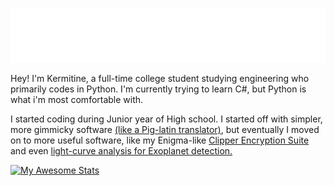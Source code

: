 ![kermitine](https://github.com/kermitine/kermitine/blob/b523c5954ea8820f70eb6ff786f2dbec7ce08955/images/kermitine.png)


Hey! I'm Kermitine, a full-time college student studying engineering who primarily codes in Python. I'm currently trying to learn C#, but Python is what i'm most comfortable with.

I started coding during Junior year of High school. I started off with simpler, more gimmicky software [(like a Pig-latin translator)](https://github.com/kermitine/Glick), but eventually I moved on to more useful software, like my Enigma-like [Clipper Encryption Suite](https://github.com/kermitine/Clipper) and even [light-curve analysis for Exoplanet detection.](https://github.com/kermitine/ExoPy)

[![My Awesome Stats](https://awesome-github-stats.azurewebsites.net/user-stats/kermitine?cardType=level-alternate&theme=dark&preferLogin=true&Text=13DD0A&Ring=DD2727)](https://git.io/awesome-stats-card)
